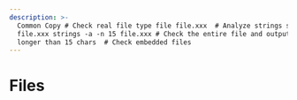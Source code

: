 ```yaml
---
description: >-
  Common Copy # Check real file type file file.xxx  # Analyze strings strings
  file.xxx strings -a -n 15 file.xxx # Check the entire file and outputs strings
  longer than 15 chars  # Check embedded files
---
```


# Files

